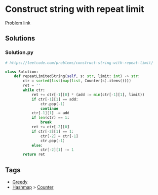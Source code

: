 # Construct string with repeat limit

[Problem link](https://leetcode.com/problems/construct-string-with-repeat-limit/)

## Solutions


### Solution.py
```py
# https://leetcode.com/problems/construct-string-with-repeat-limit/

class Solution:
    def repeatLimitedString(self, s: str, limit: int) -> str:
        ctr = sorted(list(map(list, Counter(s).items())))
        ret = ''
        while ctr:
            ret += ctr[-1][0] * (add := min(ctr[-1][1], limit))
            if ctr[-1][1] == add:
                ctr.pop(-1)
                continue
            ctr[-1][1] -= add
            if len(ctr) == 1:
                break
            ret += ctr[-2][0]
            if ctr[-2][1] == 1:
                ctr[-2] = ctr[-1]
                ctr.pop(-1)
            else:
                ctr[-2][1] -= 1
        return ret
```
## Tags

* [Greedy](/Collections/greedy.md#greedy)
* [Hashmap](/Collections/hashmap.md#hashmap) > [Counter](/Collections/hashmap.md#counter)
